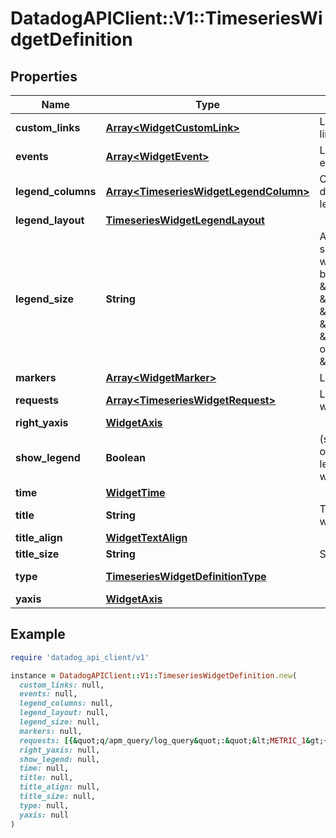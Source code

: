 # DatadogAPIClient::V1::TimeseriesWidgetDefinition

## Properties

| Name               | Type                                                                             | Description                                                                                                                                                        | Notes                             |
| ------------------ | -------------------------------------------------------------------------------- | ------------------------------------------------------------------------------------------------------------------------------------------------------------------ | --------------------------------- |
| **custom_links**   | [**Array&lt;WidgetCustomLink&gt;**](WidgetCustomLink.md)                         | List of custom links.                                                                                                                                              | [optional]                        |
| **events**         | [**Array&lt;WidgetEvent&gt;**](WidgetEvent.md)                                   | List of widget events.                                                                                                                                             | [optional]                        |
| **legend_columns** | [**Array&lt;TimeseriesWidgetLegendColumn&gt;**](TimeseriesWidgetLegendColumn.md) | Columns displayed in the legend.                                                                                                                                   | [optional]                        |
| **legend_layout**  | [**TimeseriesWidgetLegendLayout**](TimeseriesWidgetLegendLayout.md)              |                                                                                                                                                                    | [optional]                        |
| **legend_size**    | **String**                                                                       | Available legend sizes for a widget. Should be one of \&quot;0\&quot;, \&quot;2\&quot;, \&quot;4\&quot;, \&quot;8\&quot;, \&quot;16\&quot;, or \&quot;auto\&quot;. | [optional]                        |
| **markers**        | [**Array&lt;WidgetMarker&gt;**](WidgetMarker.md)                                 | List of markers.                                                                                                                                                   | [optional]                        |
| **requests**       | [**Array&lt;TimeseriesWidgetRequest&gt;**](TimeseriesWidgetRequest.md)           | List of timeseries widget requests.                                                                                                                                |                                   |
| **right_yaxis**    | [**WidgetAxis**](WidgetAxis.md)                                                  |                                                                                                                                                                    | [optional]                        |
| **show_legend**    | **Boolean**                                                                      | (screenboard only) Show the legend for this widget.                                                                                                                | [optional]                        |
| **time**           | [**WidgetTime**](WidgetTime.md)                                                  |                                                                                                                                                                    | [optional]                        |
| **title**          | **String**                                                                       | Title of your widget.                                                                                                                                              | [optional]                        |
| **title_align**    | [**WidgetTextAlign**](WidgetTextAlign.md)                                        |                                                                                                                                                                    | [optional]                        |
| **title_size**     | **String**                                                                       | Size of the title.                                                                                                                                                 | [optional]                        |
| **type**           | [**TimeseriesWidgetDefinitionType**](TimeseriesWidgetDefinitionType.md)          |                                                                                                                                                                    | [default to &#39;timeseries&#39;] |
| **yaxis**          | [**WidgetAxis**](WidgetAxis.md)                                                  |                                                                                                                                                                    | [optional]                        |

## Example

```ruby
require 'datadog_api_client/v1'

instance = DatadogAPIClient::V1::TimeseriesWidgetDefinition.new(
  custom_links: null,
  events: null,
  legend_columns: null,
  legend_layout: null,
  legend_size: null,
  markers: null,
  requests: [{&quot;q/apm_query/log_query&quot;:&quot;&lt;METRIC_1&gt;{&lt;SCOPE_1&gt;}&quot;}],
  right_yaxis: null,
  show_legend: null,
  time: null,
  title: null,
  title_align: null,
  title_size: null,
  type: null,
  yaxis: null
)
```
